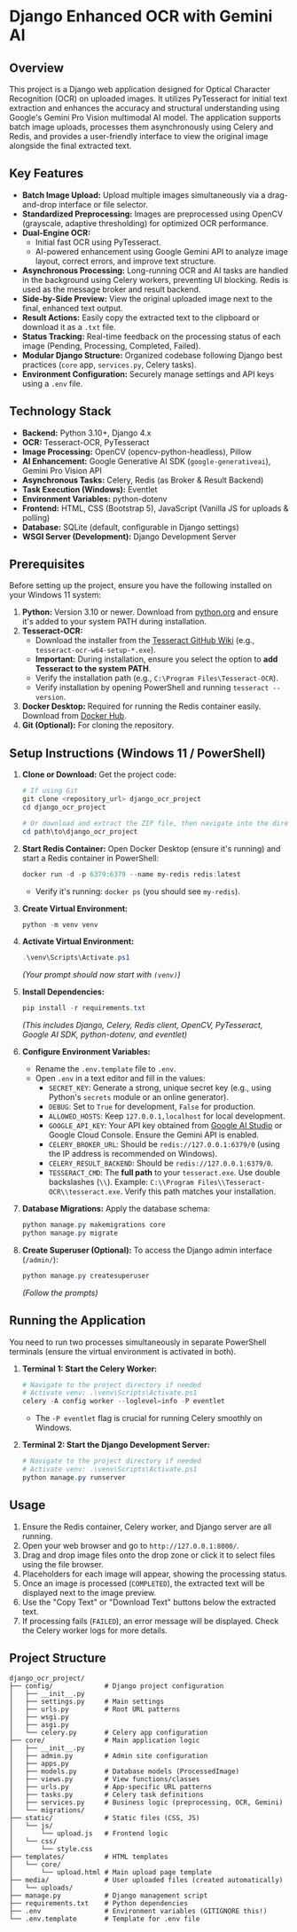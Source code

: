 # Django Enhanced OCR with Gemini AI

## Overview

This project is a Django web application designed for Optical Character Recognition (OCR) on uploaded images. It utilizes PyTesseract for initial text extraction and enhances the accuracy and structural understanding using Google's Gemini Pro Vision multimodal AI model. The application supports batch image uploads, processes them asynchronously using Celery and Redis, and provides a user-friendly interface to view the original image alongside the final extracted text.

## Key Features

*   **Batch Image Upload:** Upload multiple images simultaneously via a drag-and-drop interface or file selector.
*   **Standardized Preprocessing:** Images are preprocessed using OpenCV (grayscale, adaptive thresholding) for optimized OCR performance.
*   **Dual-Engine OCR:**
    *   Initial fast OCR using PyTesseract.
    *   AI-powered enhancement using Google Gemini API to analyze image layout, correct errors, and improve text structure.
*   **Asynchronous Processing:** Long-running OCR and AI tasks are handled in the background using Celery workers, preventing UI blocking. Redis is used as the message broker and result backend.
*   **Side-by-Side Preview:** View the original uploaded image next to the final, enhanced text output.
*   **Result Actions:** Easily copy the extracted text to the clipboard or download it as a `.txt` file.
*   **Status Tracking:** Real-time feedback on the processing status of each image (Pending, Processing, Completed, Failed).
*   **Modular Django Structure:** Organized codebase following Django best practices (`core` app, `services.py`, Celery tasks).
*   **Environment Configuration:** Securely manage settings and API keys using a `.env` file.

## Technology Stack

*   **Backend:** Python 3.10+, Django 4.x
*   **OCR:** Tesseract-OCR, PyTesseract
*   **Image Processing:** OpenCV (opencv-python-headless), Pillow
*   **AI Enhancement:** Google Generative AI SDK (`google-generativeai`), Gemini Pro Vision API
*   **Asynchronous Tasks:** Celery, Redis (as Broker & Result Backend)
*   **Task Execution (Windows):** Eventlet
*   **Environment Variables:** python-dotenv
*   **Frontend:** HTML, CSS (Bootstrap 5), JavaScript (Vanilla JS for uploads & polling)
*   **Database:** SQLite (default, configurable in Django settings)
*   **WSGI Server (Development):** Django Development Server

## Prerequisites

Before setting up the project, ensure you have the following installed on your Windows 11 system:

1.  **Python:** Version 3.10 or newer. Download from [python.org](https://www.python.org/) and ensure it's added to your system PATH during installation.
2.  **Tesseract-OCR:**
    *   Download the installer from the [Tesseract GitHub Wiki](https://github.com/UB-Mannheim/tesseract/wiki) (e.g., `tesseract-ocr-w64-setup-*.exe`).
    *   **Important:** During installation, ensure you select the option to **add Tesseract to the system PATH**.
    *   Verify the installation path (e.g., `C:\Program Files\Tesseract-OCR`).
    *   Verify installation by opening PowerShell and running `tesseract --version`.
3.  **Docker Desktop:** Required for running the Redis container easily. Download from [Docker Hub](https://www.docker.com/products/docker-desktop/).
4.  **Git (Optional):** For cloning the repository.

## Setup Instructions (Windows 11 / PowerShell)

1.  **Clone or Download:** Get the project code:
    ```powershell
    # If using Git
    git clone <repository_url> django_ocr_project
    cd django_ocr_project

    # Or download and extract the ZIP file, then navigate into the directory
    cd path\to\django_ocr_project
    ```

2.  **Start Redis Container:** Open Docker Desktop (ensure it's running) and start a Redis container in PowerShell:
    ```powershell
    docker run -d -p 6379:6379 --name my-redis redis:latest
    ```
    *   Verify it's running: `docker ps` (you should see `my-redis`).

3.  **Create Virtual Environment:**
    ```powershell
    python -m venv venv
    ```

4.  **Activate Virtual Environment:**
    ```powershell
    .\venv\Scripts\Activate.ps1
    ```
    *(Your prompt should now start with `(venv)`)*

5.  **Install Dependencies:**
    ```powershell
    pip install -r requirements.txt
    ```
    *(This includes Django, Celery, Redis client, OpenCV, PyTesseract, Google AI SDK, python-dotenv, and eventlet)*

6.  **Configure Environment Variables:**
    *   Rename the `.env.template` file to `.env`.
    *   Open `.env` in a text editor and fill in the values:
        *   `SECRET_KEY`: Generate a strong, unique secret key (e.g., using Python's `secrets` module or an online generator).
        *   `DEBUG`: Set to `True` for development, `False` for production.
        *   `ALLOWED_HOSTS`: Keep `127.0.0.1,localhost` for local development.
        *   `GOOGLE_API_KEY`: Your API key obtained from [Google AI Studio](https://aistudio.google.com/app/apikey) or Google Cloud Console. Ensure the Gemini API is enabled.
        *   `CELERY_BROKER_URL`: Should be `redis://127.0.0.1:6379/0` (using the IP address is recommended on Windows).
        *   `CELERY_RESULT_BACKEND`: Should be `redis://127.0.0.1:6379/0`.
        *   `TESSERACT_CMD`: The **full path** to your `tesseract.exe`. Use double backslashes (`\\`). Example: `C:\\Program Files\\Tesseract-OCR\\tesseract.exe`. Verify this path matches your installation.

7.  **Database Migrations:** Apply the database schema:
    ```powershell
    python manage.py makemigrations core
    python manage.py migrate
    ```

8.  **Create Superuser (Optional):** To access the Django admin interface (`/admin/`):
    ```powershell
    python manage.py createsuperuser
    ```
    *(Follow the prompts)*

## Running the Application

You need to run two processes simultaneously in separate PowerShell terminals (ensure the virtual environment is activated in both).

1.  **Terminal 1: Start the Celery Worker:**
    ```powershell
    # Navigate to the project directory if needed
    # Activate venv: .\venv\Scripts\Activate.ps1
    celery -A config worker --loglevel=info -P eventlet
    ```
    *   The `-P eventlet` flag is crucial for running Celery smoothly on Windows.

2.  **Terminal 2: Start the Django Development Server:**
    ```powershell
    # Navigate to the project directory if needed
    # Activate venv: .\venv\Scripts\Activate.ps1
    python manage.py runserver
    ```

## Usage

1.  Ensure the Redis container, Celery worker, and Django server are all running.
2.  Open your web browser and go to `http://127.0.0.1:8000/`.
3.  Drag and drop image files onto the drop zone or click it to select files using the file browser.
4.  Placeholders for each image will appear, showing the processing status.
5.  Once an image is processed (`COMPLETED`), the extracted text will be displayed next to the image preview.
6.  Use the "Copy Text" or "Download Text" buttons below the extracted text.
7.  If processing fails (`FAILED`), an error message will be displayed. Check the Celery worker logs for more details.

## Project Structure

```
django_ocr_project/
├── config/             # Django project configuration
│   ├── __init__.py
│   ├── settings.py     # Main settings
│   ├── urls.py         # Root URL patterns
│   ├── wsgi.py
│   ├── asgi.py
│   └── celery.py       # Celery app configuration
├── core/               # Main application logic
│   ├── __init__.py
│   ├── admin.py        # Admin site configuration
│   ├── apps.py
│   ├── models.py       # Database models (ProcessedImage)
│   ├── views.py        # View functions/classes
│   ├── urls.py         # App-specific URL patterns
│   ├── tasks.py        # Celery task definitions
│   ├── services.py     # Business logic (preprocessing, OCR, Gemini)
│   └── migrations/
├── static/             # Static files (CSS, JS)
│   └── js/
│       └── upload.js   # Frontend logic
│   └── css/
│       └── style.css
├── templates/          # HTML templates
│   └── core/
│       └── upload.html # Main upload page template
├── media/              # User uploaded files (created automatically)
│   └── uploads/
├── manage.py           # Django management script
├── requirements.txt    # Python dependencies
├── .env                # Environment variables (GITIGNORE this!)
└── .env.template       # Template for .env file
```